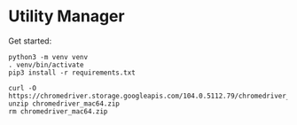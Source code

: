 # Utility Manager

Get started:

    python3 -m venv venv
    . venv/bin/activate
    pip3 install -r requirements.txt

    curl -O https://chromedriver.storage.googleapis.com/104.0.5112.79/chromedriver_mac64.zip
    unzip chromedriver_mac64.zip
    rm chromedriver_mac64.zip
